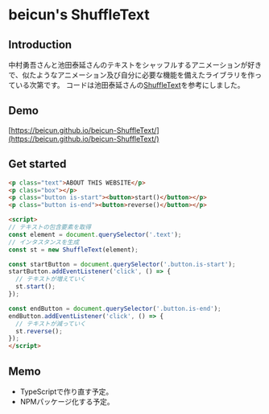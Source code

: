 # beicun's ShuffleText

## Introduction

中村勇吾さんと池田泰延さんのテキストをシャッフルするアニメーションが好きで、似たようなアニメーション及び自分に必要な機能を備えたライブラリを作っている次第です。
コードは池田泰延さんの[ShuffleText](https://github.com/ics-ikeda/shuffle-text)を参考にしました。

## Demo

[https://beicun.github.io/beicun-ShuffleText/](https://beicun.github.io/beicun-ShuffleText/)

## Get started

````html
<p class="text">ABOUT THIS WEBSITE</p>
<p class="box"></p>
<p class="button is-start"><button>start()</button></p>
<p class="button is-end"><button>reverse()</button></p>

<script>
// テキストの包含要素を取得
const element = document.querySelector('.text');
// インタスタンスを生成
const st = new ShuffleText(element);

const startButton = document.querySelector('.button.is-start');
startButton.addEventListener('click', () => {
  // テキストが増えていく
  st.start();
});

const endButton = document.querySelector('.button.is-end');
endButton.addEventListener('click', () => {
  // テキストが減っていく
  st.reverse();
});
</script>
````

## Memo

- TypeScriptで作り直す予定。
- NPMパッケージ化する予定。
